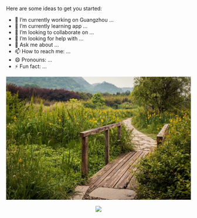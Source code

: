 
Here are some ideas to get you started:

- 🔭 I’m currently working on Guangzhou ...
- 🌱 I’m currently learning app ...
- 👯 I’m looking to collaborate on ...
- 🤔 I’m looking for help with ...
- 💬 Ask me about ...
- 📫 How to reach me: ...
- 😄 Pronouns: ...
- ⚡ Fun fact: ...


![home](home.png)

<p align = "center" >
  <img src = "https://komarev.com/ghpvc/?username=AndreHu88" >
</p>

